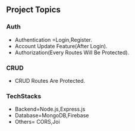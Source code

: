 ## Project Topics

### Auth

- Authentication =Login,Register.
- Account Update Feature(After Login).
- Authorization(Every Routes Will Be Protected).

### CRUD

- CRUD Routes Are Protected.

### TechStacks

- Backend=Node.js,Express.js
- Database=MongoDB,Firebase
- Others= CORS,Joi
